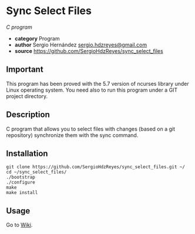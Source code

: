 # Sync Select Files
*C program*

* **category**  Program
* **author**    Sergio Hernández <sergio.hdzreyes@gmail.com>
* **source**    https://github.com/SergioHdzReyes/sync_select_files

## Important
This program has been proved with the 5.7 version of ncurses library under Linux operating system. You need also to run this program under a GIT project directory.

## Description
C program that allows you to select files with changes (based on a git repository) synchronize them with the sync command.

## Installation
    git clone https://github.com/SergioHdzReyes/sync_select_files.git ~/
    cd ~/sync_select_files/
    ./bootstrap
    ./configure
    make
    make install

## Usage
Go to [Wiki](https://github.com/SergioHdzReyes/sync_select_files/wiki).
